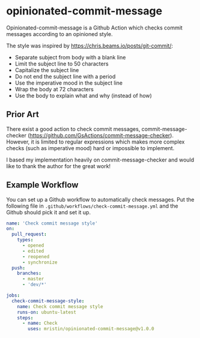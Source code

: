 # opinionated-commit-message
Opinionated-commit-message is a Github Action which checks commit messages according to an opinioned style.

The style was inspired by https://chris.beams.io/posts/git-commit/:

* Separate subject from body with a blank line
* Limit the subject line to 50 characters
* Capitalize the subject line
* Do not end the subject line with a period
* Use the imperative mood in the subject line
* Wrap the body at 72 characters
* Use the body to explain what and why (instead of how)

## Prior Art

There exist a good action to check commit messages, commit-message-checker (https://github.com/GsActions/commit-message-checker). However, it is limited to regular expressions which makes more complex checks (such as imperative mood) hard or impossible to implement.

I based my implementation heavily on commit-message-checker and would like to thank the author for the great work!

## Example Workflow

You can set up a Github workflow to automatically check messages. Put the following file in `.github/workflows/check-commit-message.yml` and the Github should pick it and set it up.

```yml
name: 'Check commit message style'
on:
  pull_request:
    types:
      - opened
      - edited
      - reopened
      - synchronize
  push:
    branches:
      - master
      - 'dev/*'

jobs:
  check-commit-message-style:
    name: Check commit message style
    runs-on: ubuntu-latest
    steps:
      - name: Check
        uses: mristin/opinionated-commit-message@v1.0.0
```
